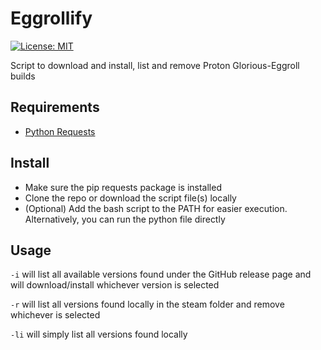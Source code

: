 # Eggrollify
[![License: MIT](https://img.shields.io/badge/License-MIT-green.svg)](https://github.com/florinDNL/eggrollify/blob/main/LICENSE)

Script to download and install, list and remove Proton Glorious-Eggroll  builds

## Requirements

- [Python Requests](https://pypi.org/project/requests/)

## Install

- Make sure the pip requests package is installed
- Clone the repo or download the script file(s) locally
- (Optional) Add the bash script to the PATH for easier execution. Alternatively, you can run the python file directly

## Usage

`-i` will list all available versions found under the GitHub release page and will download/install whichever version is selected

`-r` will list all versions found locally in the steam folder and remove whichever is selected

`-li` will simply list all versions found locally
